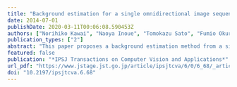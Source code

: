 ```yaml
---
title: "Background estimation for a single omnidirectional image sequence captured with a moving camera"
date: 2014-07-01
publishDate: 2020-03-11T00:06:08.590453Z
authors: ["Norihiko Kawai", "Naoya Inoue", "Tomokazu Sato", "Fumio Okura", "Yuta Nakashima", "Naokazu Yokoya"]
publication_types: ["2"]
abstract: "This paper proposes a background estimation method from a single omnidirectional image sequence for removing undesired regions such as moving objects, specular regions, and uncaptured regions caused by the camera's blind spot without manual specification. The proposed method aligns multiple frames using a reconstructed 3D model of the environment and generates background images by minimizing an energy function for selecting a frame for each pixel. In the energy function, we introduce patch similarity and camera positions to remove undesired regions more correctly and generate high-resolution images. In experiments, we demonstrate the effectiveness of the proposed method by comparing the result given by the proposed method with those from conventional approaches."
featured: false
publication: "*IPSJ Transactions on Computer Vision and Applications*"
url_pdf: "https://www.jstage.jst.go.jp/article/ipsjtcva/6/0/6_68/_article"
doi: "10.2197/ipsjtcva.6.68"
---
```


